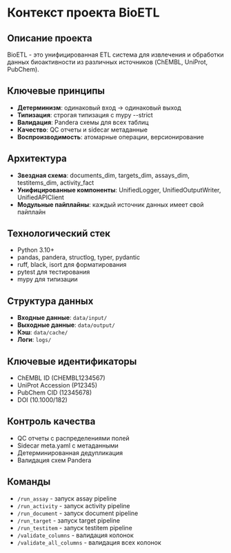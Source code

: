 # Контекст проекта BioETL
## Описание проекта

BioETL - это унифицированная ETL система для извлечения и обработки данных биоактивности из различных источников (ChEMBL, UniProt, PubChem).

## Ключевые принципы

- **Детерминизм**: одинаковый вход → одинаковый выход
- **Типизация**: строгая типизация с mypy --strict
- **Валидация**: Pandera схемы для всех таблиц
- **Качество**: QC отчеты и sidecar метаданные
- **Воспроизводимость**: атомарные операции, версионирование

## Архитектура

- **Звездная схема**: documents_dim, targets_dim, assays_dim, testitems_dim, activity_fact
- **Унифицированные компоненты**: UnifiedLogger, UnifiedOutputWriter, UnifiedAPIClient
- **Модульные пайплайны**: каждый источник данных имеет свой пайплайн

## Технологический стек

- Python 3.10+
- pandas, pandera, structlog, typer, pydantic
- ruff, black, isort для форматирования
- pytest для тестирования
- mypy для типизации

## Структура данных

- **Входные данные**: `data/input/`
- **Выходные данные**: `data/output/`
- **Кэш**: `data/cache/`
- **Логи**: `logs/`

## Ключевые идентификаторы

- ChEMBL ID (CHEMBL1234567)
- UniProt Accession (P12345)
- PubChem CID (12345678)
- DOI (10.1000/182)

## Контроль качества

- QC отчеты с распределениями полей
- Sidecar meta.yaml с метаданными
- Детерминированная дедупликация
- Валидация схем Pandera

## Команды

- `/run_assay` - запуск assay pipeline
- `/run_activity` - запуск activity pipeline
- `/run_document` - запуск document pipeline
- `/run_target` - запуск target pipeline
- `/run_testitem` - запуск testitem pipeline
- `/validate_columns` - валидация колонок
- `/validate_all_columns` - валидация всех колонок
